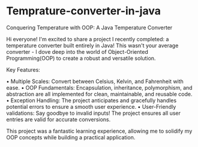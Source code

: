 # Temprature-converter-in-java
Conquering Temperature with OOP: A Java Temperature Converter

Hi everyone!  I'm excited to share a project I recently completed: a temperature converter built entirely in Java! This wasn't your average converter - I  dove deep into the world of Object-Oriented Programming(OOP) to create a robust and versatile solution.

Key Features:

• Multiple Scales: Convert between Celsius, Kelvin, and Fahrenheit with ease.
• OOP Fundamentals: Encapsulation, inheritance, polymorphism, and abstraction are all implemented for clean, maintainable, and reusable code.
• Exception Handling: The project anticipates and gracefully handles potential errors to ensure a smooth user experience.
• User-Friendly validations: Say goodbye to invalid inputs! The project ensures all user entries are valid for accurate conversions.

This project was a fantastic learning experience, allowing me to solidify my OOP concepts while building a practical application.
